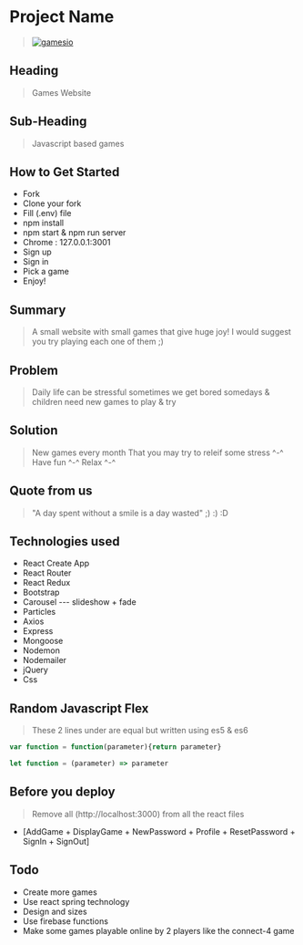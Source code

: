 # Project Name #
  > [![gamesio](https://i.postimg.cc/7Y1YVQFd/banner.png)](https://gamesio.herokuapp.com/)

## Heading ##
  > Games Website

## Sub-Heading ##
  > Javascript based games

## How to Get Started ##
*  Fork
*  Clone your fork
*  Fill (.env) file
*  npm install
*  npm start & npm run server
*  Chrome : 127.0.0.1:3001
*  Sign up
*  Sign in
*  Pick a game
*  Enjoy!


## Summary ##
  > A small website with small games that give huge joy! I would suggest you try playing each one of them ;)

## Problem ##
  > Daily life can be stressful sometimes we get bored somedays & children need new games to play & try

## Solution ##
  > New games every month That you may try to releif some stress ^-^ Have fun ^-^ Relax ^-^

## Quote from us ##
  > "A day spent without a smile is a day wasted" ;) :) :D

## Technologies used ##
*  React Create App
*  React Router
*  React Redux
*  Bootstrap
*  Carousel --- slideshow + fade
*  Particles
*  Axios
*  Express
*  Mongoose
*  Nodemon
*  Nodemailer
*  jQuery
*  Css

## Random Javascript Flex ##
  > These 2 lines under are equal but written using es5 & es6

```javascript
var function = function(parameter){return parameter}

let function = (parameter) => parameter
```

## Before you deploy ##
  > Remove all (http://localhost:3000) from all the react files 
  * [AddGame + DisplayGame + NewPassword + Profile + ResetPassword + SignIn + SignOut]

## Todo ##
*  Create more games
*  Use react spring technology
*  Design and sizes
*  Use firebase functions
*  Make some games playable online by 2 players like the connect-4 game

